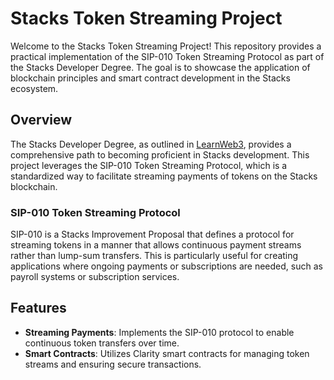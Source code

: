 # Stacks Token Streaming Project

Welcome to the Stacks Token Streaming Project! This repository provides a practical implementation of the SIP-010 Token Streaming Protocol as part of the Stacks Developer Degree. The goal is to showcase the application of blockchain principles and smart contract development in the Stacks ecosystem.

## Overview

The Stacks Developer Degree, as outlined in [LearnWeb3](https://learnweb3.io/degrees/stacks-developer-degree/), provides a comprehensive path to becoming proficient in Stacks development. This project leverages the SIP-010 Token Streaming Protocol, which is a standardized way to facilitate streaming payments of tokens on the Stacks blockchain.

### SIP-010 Token Streaming Protocol

SIP-010 is a Stacks Improvement Proposal that defines a protocol for streaming tokens in a manner that allows continuous payment streams rather than lump-sum transfers. This is particularly useful for creating applications where ongoing payments or subscriptions are needed, such as payroll systems or subscription services.

## Features

- **Streaming Payments**: Implements the SIP-010 protocol to enable continuous token transfers over time.
- **Smart Contracts**: Utilizes Clarity smart contracts for managing token streams and ensuring secure transactions.

